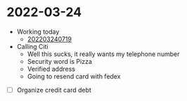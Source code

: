 # 2022-03-24
- Working today 
	- [202203240719](202203240719.md)
- Calling Citi
	- Well this sucks, it really wants my telephone number
	- Security word is Pizza
	- Verified address
	- Going to resend card with fedex
- [ ] Organize credit card debt
